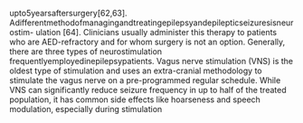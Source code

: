 upto5yearsaftersurgery[62,63].
Adifferentmethodofmanagingandtreatingepilepsyandepilepticseizuresisneurostim-
ulation [64]. Clinicians usually administer this therapy to patients who are AED-refractory
and for whom surgery is not an option. Generally, there are three types of neurostimulation
frequentlyemployedinepilepsypatients.
Vagus nerve stimulation (VNS) is the oldest type of stimulation and uses an extra-cranial
methodology to stimulate the vagus nerve on a pre-programmed regular schedule. While
VNS can significantly reduce seizure frequency in up to half of the treated population, it has
common side effects like hoarseness and speech modulation, especially during stimulation